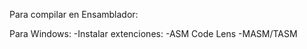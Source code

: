 Para compilar en Ensamblador:

Para Windows:
-Instalar extenciones:
    -ASM Code Lens
    -MASM/TASM